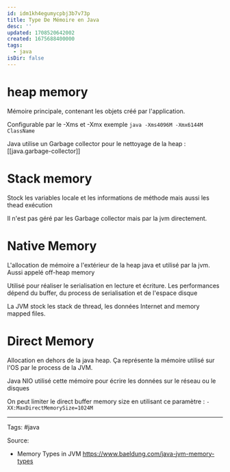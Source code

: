 ```yaml
---
id: idm1kh4egumycpbj3b7v73p
title: Type De Mémoire en Java
desc: ''
updated: 1708520642002
created: 1675688400000
tags:
  - java
isDir: false
---
```


# heap memory

Mémoire principale, contenant les objets créé par l'application.

Configurable par le -Xms et -Xmx exemple 
`java -Xms4096M -Xmx6144M ClassName`

Java utilise un Garbage collector pour le nettoyage de la heap : [[java.garbage-collector]]

# Stack memory 

Stock les variables locale et les informations de méthode mais aussi les thead exécution 

Il n'est pas géré par les Garbage collector mais par la jvm directement.


# Native Memory

L'allocation de mémoire a l'extérieur de la heap java et utilisé par la jvm.
Aussi appelé off-heap memory

Utilisé pour réaliser le serialisation en lecture et écriture. 
Les performances dépend du buffer, du process de serialisation et de l'espace disque 

La JVM stock les stack de thread, les données Internet and memory mapped files.

# Direct Memory

Allocation en dehors de la java heap.
Ça représente la mémoire utilisé sur l'OS par le process de la JVM.

Java NIO utilisé cette mémoire pour écrire les données sur le réseau ou le disques

On peut limiter le direct buffer memory size en utilisant ce paramètre :
`-XX:MaxDirectMemorySize=1024M`

--- 
Tags: #java

Source:
- Memory Types in JVM https://www.baeldung.com/java-jvm-memory-types